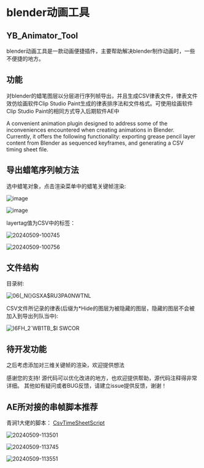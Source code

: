 # blender动画工具
## YB_Animator_Tool
blender动画工具是一款动画便捷插件，主要帮助解决blender制作动画时，一些不便捷的地方。
## 功能
对blender的蜡笔图层以分层进行序列帧导出，并且生成CSV律表文件，律表文件效仿绘画软件Clip Studio Paint生成的律表排序法和文件格式。可使用绘画软件Clip Studio Paint的相同方式导入后期软件AE中

A convenient animation plugin designed to address some of the inconveniences encountered when creating animations in Blender. Currently, it offers the following functionality: exporting grease pencil layer content from Blender as sequenced keyframes, and generating a CSV timing sheet file.
## 导出蜡笔序列帧方法
选中蜡笔对象，点击渲染菜单中的蜡笔关键帧渲染:

![image](https://github.com/yongbin1999/YB_Animator_Tool/assets/47911980/e51d208d-a717-4cf1-8f01-849dcb283b99)

![image](https://github.com/yongbin1999/YB_Animator_Tool/assets/47911980/c1dd67f2-28c3-4624-beb6-88b2a9694eb8)

layertag值为CSV中的标签：

![20240509-100745](https://github.com/yongbin1999/YB_Animator_Tool/assets/47911980/ea710a24-f4f7-4b1b-82a8-e579e61e1bb9)

![20240509-100756](https://github.com/yongbin1999/YB_Animator_Tool/assets/47911980/b6d27bfe-db65-4e41-acc3-ecc9ba510519)

## 文件结构
目录树:

![06(_N(}GSXA$RU3PA0NWTNL](https://user-images.githubusercontent.com/47911980/172591558-5364c09f-2e4b-492e-962d-5832e1bc24a8.png)

CSV文件所记录的律表(后缀为*Hide的图层为被隐藏的图层，隐藏的图层不会被加入到导出列队当中):

![$)$6FH_2`WB1TB_$I SWCOR](https://user-images.githubusercontent.com/47911980/172592519-9e9f0501-f36b-430a-9da8-d2b57549e66f.png)

## 待开发功能
之后考虑添加对三维关键帧的渲染，欢迎提供想法

感谢您的支持!
源代码可以优化改进的地方，也欢迎提供帮助，源代码注释得非常详细。
其他如有疑问或者BUG反馈，请建立issue提供反馈，谢谢！

## AE所对接的串帧脚本推荐
青涧1大佬的脚本：
[CsvTimeSheetScript](https://github.com/qingjian1/qingjian_AEScripts)

![20240509-113501](https://github.com/yongbin1999/YB_Animator_Tool/assets/47911980/98b952cd-b795-4230-8161-98faf9ff56bb)

![20240509-113745](https://github.com/yongbin1999/YB_Animator_Tool/assets/47911980/7e8513bc-aff7-442d-9d9c-c09b2dae9e67)

![20240509-113551](https://github.com/yongbin1999/YB_Animator_Tool/assets/47911980/c16be9af-5014-4224-b755-3667a6f803e9)
